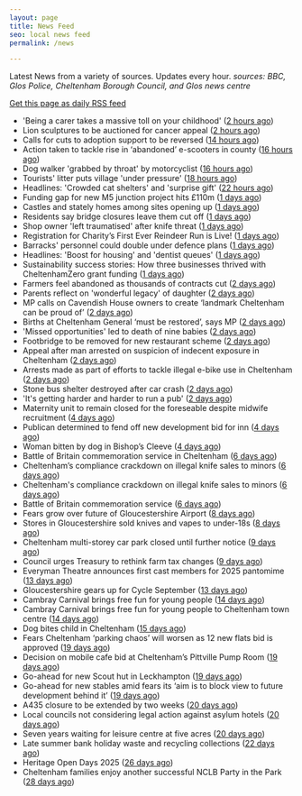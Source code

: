 ```yaml
---
layout: page
title: News Feed
seo: local news feed
permalink: /news

---
```


Latest News from a variety of sources. Updates every hour.
_sources: BBC, Glos Police, Cheltenham Borough Council, and Glos news centre_

[Get this page as daily RSS feed](/daily.rss)

<!-- news_marker starts -->
- 'Being a carer takes a massive toll on your childhood' ([2 hours ago](https://www.bbc.com/news/articles/cz7r35q8r3xo?at_medium=RSS&at_campaign=rss))
- Lion sculptures to be auctioned for cancer appeal ([2 hours ago](https://www.bbc.com/news/articles/ce32lk7vk10o?at_medium=RSS&at_campaign=rss))
- Calls for cuts to adoption support to be reversed ([14 hours ago](https://www.bbc.com/news/articles/cgl19k02148o?at_medium=RSS&at_campaign=rss))
- Action taken to tackle rise in ‘abandoned’ e-scooters in county ([16 hours ago](https://gloucesternewscentre.co.uk/action-taken-to-tackle-rise-in-abandoned-e-scooters-in-county/))
- Dog walker 'grabbed by throat' by motorcyclist ([16 hours ago](https://www.bbc.com/news/articles/ckgennww950o?at_medium=RSS&at_campaign=rss))
- Tourists' litter puts village 'under pressure' ([18 hours ago](https://www.bbc.com/news/articles/c15kz318zy5o?at_medium=RSS&at_campaign=rss))
- Headlines: 'Crowded cat shelters' and 'surprise gift' ([22 hours ago](https://www.bbc.com/news/articles/cvg04w05gz5o?at_medium=RSS&at_campaign=rss))
- Funding gap for new M5 junction project hits £110m ([1 days ago](https://www.bbc.com/news/articles/c78n5j0zxx1o?at_medium=RSS&at_campaign=rss))
- Castles and stately homes among sites opening up ([1 days ago](https://www.bbc.com/news/articles/cqlz53eyv0ro?at_medium=RSS&at_campaign=rss))
- Residents say bridge closures leave them cut off ([1 days ago](https://www.bbc.com/news/articles/c8rvj1p6zllo?at_medium=RSS&at_campaign=rss))
- Shop owner 'left traumatised' after knife threat ([1 days ago](https://www.bbc.com/news/articles/cpd9n86q311o?at_medium=RSS&at_campaign=rss))
- Registration for Charity’s First Ever Reindeer Run is Live! ([1 days ago](https://gloucesternewscentre.co.uk/registration-for-charitys-first-ever-reindeer-run-is-live/))
- Barracks' personnel could double under defence plans ([1 days ago](https://www.bbc.com/news/articles/ckg68z72m6zo?at_medium=RSS&at_campaign=rss))
- Headlines: 'Boost for housing' and 'dentist queues' ([1 days ago](https://www.bbc.com/news/articles/cpd9n69y10no?at_medium=RSS&at_campaign=rss))
- Sustainability success stories: How three businesses thrived with CheltenhamZero grant funding ([1 days ago](https://www.cheltenham.gov.uk/news/article/3046/sustainability_success_stories_how_three_businesses_thrived_with_cheltenhamzero_grant_funding))
- Farmers feel abandoned as thousands of contracts cut ([2 days ago](https://www.bbc.com/news/articles/c4g9q7y8gj3o?at_medium=RSS&at_campaign=rss))
- Parents reflect on 'wonderful legacy' of daughter ([2 days ago](https://www.bbc.com/news/articles/c33rvzxjr23o?at_medium=RSS&at_campaign=rss))
- MP calls on Cavendish House owners to create ‘landmark Cheltenham can be proud of’ ([2 days ago](https://gloucesternewscentre.co.uk/mp-calls-on-cavendish-house-owners-to-create-landmark-cheltenham-can-be-proud-of/))
- Births at Cheltenham General ‘must be restored’, says MP ([2 days ago](https://gloucesternewscentre.co.uk/births-at-cheltenham-general-must-be-restored-says-mp/))
- 'Missed opportunities' led to death of nine babies ([2 days ago](https://www.bbc.com/news/articles/c3rvqd7v52ro?at_medium=RSS&at_campaign=rss))
- Footbridge to be removed for new restaurant scheme ([2 days ago](https://gloucesternewscentre.co.uk/footbridge-to-be-removed-for-new-restaurant-scheme/))
- Appeal after man arrested on suspicion of indecent exposure in Cheltenham ([2 days ago](https://gloucesternewscentre.co.uk/appeal-after-man-arrested-on-suspicion-of-indecent-exposure-in-cheltenham/))
- Arrests made as part of efforts to tackle illegal e-bike use in Cheltenham ([2 days ago](https://gloucesternewscentre.co.uk/arrests-made-as-part-of-efforts-to-tackle-illegal-e-bike-use-in-cheltenham/))
- Stone bus shelter destroyed after car crash ([2 days ago](https://www.bbc.com/news/articles/cwyw9ykd07mo?at_medium=RSS&at_campaign=rss))
- 'It's getting harder and harder to run a pub' ([2 days ago](https://www.bbc.com/news/articles/crme2jr3j2vo?at_medium=RSS&at_campaign=rss))
- Maternity unit to remain closed for the foreseable despite midwife recruitment ([4 days ago](https://gloucesternewscentre.co.uk/maternity-unit-to-remain-closed-for-the-foreseable-despite-midwife-recruitment/))
- Publican determined to fend off new development bid for inn ([4 days ago](https://gloucesternewscentre.co.uk/publican-determined-to-fend-off-new-development-bid-for-inn/))
- Woman bitten by dog in Bishop’s Cleeve ([4 days ago](https://gloucesternewscentre.co.uk/woman-bitten-by-dog-in-bishops-cleeve/))
- Battle of Britain commemoration service in Cheltenham ([6 days ago](https://gloucesternewscentre.co.uk/battle-of-britain-commemoration-service-in-cheltenham/))
- Cheltenham’s compliance crackdown on illegal knife sales to minors ([6 days ago](https://gloucesternewscentre.co.uk/cheltenhams-compliance-crackdown-on-illegal-knife-sales-to-minors/))
- Cheltenham's compliance crackdown on illegal knife sales to minors ([6 days ago](https://www.cheltenham.gov.uk/news/article/3045/cheltenhams_compliance_crackdown_on_illegal_knife_sales_to_minors))
- Battle of Britain commemoration service ([6 days ago](https://www.cheltenham.gov.uk/news/article/3044/battle_of_britain_commemoration_service))
- Fears grow over future of Gloucestershire Airport ([8 days ago](https://gloucesternewscentre.co.uk/fears-grow-over-future-of-gloucestershire-airport/))
- Stores in Gloucestershire sold knives and vapes to under-18s ([8 days ago](https://gloucesternewscentre.co.uk/stores-in-gloucestershire-sold-knives-and-vapes-to-under-18s/))
- Cheltenham multi-storey car park closed until further notice ([9 days ago](https://gloucesternewscentre.co.uk/cheltenham-multi-storey-car-park-closed-until-further-notice/))
- Council urges Treasury to rethink farm tax changes ([9 days ago](https://www.bbc.co.uk/sounds/play/p0m063k7?at_medium=RSS&at_campaign=rss))
- Everyman Theatre announces first cast members for 2025 pantomime ([13 days ago](https://gloucesternewscentre.co.uk/everyman-theatre-announces-first-cast-members-for-2025-pantomime/))
- Gloucestershire gears up for Cycle September ([13 days ago](https://gloucesternewscentre.co.uk/gloucestershire-gears-up-for-cycle-september/))
- Cambray Carnival brings free fun for young people ([14 days ago](https://gloucesternewscentre.co.uk/cambray-carnival-brings-free-fun-for-young-people/))
- Cambray Carnival brings free fun for young people to Cheltenham town centre ([14 days ago](https://www.cheltenham.gov.uk/news/article/3043/cambray_carnival_brings_free_fun_for_young_people_to_cheltenham_town_centre))
- Dog bites child in Cheltenham ([15 days ago](https://gloucesternewscentre.co.uk/dog-bites-child-in-cheltenham/))
- Fears Cheltenham ‘parking chaos’ will worsen as 12 new flats bid is approved ([19 days ago](https://gloucesternewscentre.co.uk/fears-cheltenham-parking-chaos-will-worsen-as-12-new-flats-bid-is-approved/))
- Decision on mobile cafe bid at Cheltenham’s Pittville Pump Room ([19 days ago](https://gloucesternewscentre.co.uk/decision-on-mobile-cafe-bid-at-cheltenhams-pittville-pump-room/))
- Go-ahead for new Scout hut in Leckhampton ([19 days ago](https://gloucesternewscentre.co.uk/go-ahead-for-new-scout-hut-in-leckhampton/))
- Go-ahead for new stables amid fears its ‘aim is to block view to future development behind it’ ([19 days ago](https://gloucesternewscentre.co.uk/go-ahead-for-new-stables-amid-fears-its-aim-is-to-block-view-to-future-development-behind-it/))
- A435 closure to be extended by two weeks ([20 days ago](https://gloucesternewscentre.co.uk/a435-closure-to-be-extended-by-two-weeks/))
- Local councils not considering legal action against asylum hotels ([20 days ago](https://gloucesternewscentre.co.uk/local-councils-not-considering-legal-action-against-asylum-hotels/))
- Seven years waiting for leisure centre at five acres ([20 days ago](https://www.bbc.co.uk/sounds/play/p0ly5g42?at_medium=RSS&at_campaign=rss))
- Late summer bank holiday waste and recycling collections ([22 days ago](https://www.cheltenham.gov.uk/news/article/3042/late_summer_bank_holiday_waste_and_recycling_collections))
- Heritage Open Days 2025 ([26 days ago](https://www.cheltenham.gov.uk/news/article/3041/heritage_open_days_2025))
- Cheltenham families enjoy another successful NCLB Party in the Park ([28 days ago](https://www.cheltenham.gov.uk/news/article/3040/cheltenham_families_enjoy_another_successful_nclb_party_in_the_park))

<!-- news_marker ends -->
